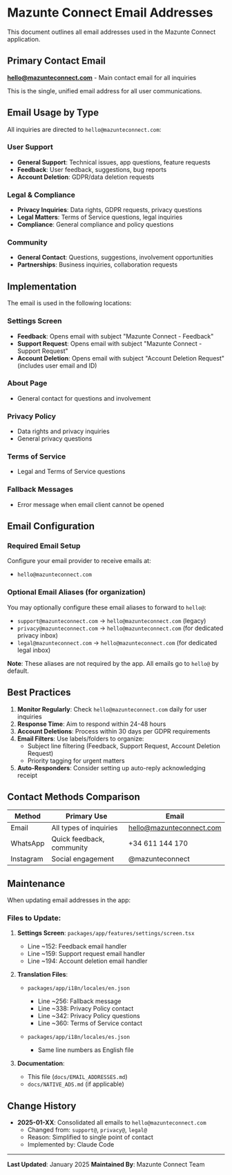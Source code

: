 # Mazunte Connect Email Addresses

This document outlines all email addresses used in the Mazunte Connect application.

## Primary Contact Email

**hello@mazunteconnect.com** - Main contact email for all inquiries

This is the single, unified email address for all user communications.

## Email Usage by Type

All inquiries are directed to `hello@mazunteconnect.com`:

### User Support
- **General Support**: Technical issues, app questions, feature requests
- **Feedback**: User feedback, suggestions, bug reports
- **Account Deletion**: GDPR/data deletion requests

### Legal & Compliance
- **Privacy Inquiries**: Data rights, GDPR requests, privacy questions
- **Legal Matters**: Terms of Service questions, legal inquiries
- **Compliance**: General compliance and policy questions

### Community
- **General Contact**: Questions, suggestions, involvement opportunities
- **Partnerships**: Business inquiries, collaboration requests

## Implementation

The email is used in the following locations:

### Settings Screen
- **Feedback**: Opens email with subject "Mazunte Connect - Feedback"
- **Support Request**: Opens email with subject "Mazunte Connect - Support Request"
- **Account Deletion**: Opens email with subject "Account Deletion Request" (includes user email and ID)

### About Page
- General contact for questions and involvement

### Privacy Policy
- Data rights and privacy inquiries
- General privacy questions

### Terms of Service
- Legal and Terms of Service questions

### Fallback Messages
- Error message when email client cannot be opened

## Email Configuration

### Required Email Setup

Configure your email provider to receive emails at:
- `hello@mazunteconnect.com`

### Optional Email Aliases (for organization)

You may optionally configure these email aliases to forward to `hello@`:
- `support@mazunteconnect.com` → `hello@mazunteconnect.com` (legacy)
- `privacy@mazunteconnect.com` → `hello@mazunteconnect.com` (for dedicated privacy inbox)
- `legal@mazunteconnect.com` → `hello@mazunteconnect.com` (for dedicated legal inbox)

**Note**: These aliases are not required by the app. All emails go to `hello@` by default.

## Best Practices

1. **Monitor Regularly**: Check `hello@mazunteconnect.com` daily for user inquiries
2. **Response Time**: Aim to respond within 24-48 hours
3. **Account Deletions**: Process within 30 days per GDPR requirements
4. **Email Filters**: Use labels/folders to organize:
   - Subject line filtering (Feedback, Support Request, Account Deletion Request)
   - Priority tagging for urgent matters
5. **Auto-Responders**: Consider setting up auto-reply acknowledging receipt

## Contact Methods Comparison

| Method | Primary Use | Email |
|--------|-------------|-------|
| Email | All types of inquiries | hello@mazunteconnect.com |
| WhatsApp | Quick feedback, community | +34 611 144 170 |
| Instagram | Social engagement | @mazunteconnect |

## Maintenance

When updating email addresses in the app:

### Files to Update:
1. **Settings Screen**: `packages/app/features/settings/screen.tsx`
   - Line ~152: Feedback email handler
   - Line ~159: Support request email handler
   - Line ~194: Account deletion email handler

2. **Translation Files**:
   - `packages/app/i18n/locales/en.json`
     - Line ~256: Fallback message
     - Line ~338: Privacy Policy contact
     - Line ~342: Privacy Policy questions
     - Line ~360: Terms of Service contact

   - `packages/app/i18n/locales/es.json`
     - Same line numbers as English file

3. **Documentation**:
   - This file (`docs/EMAIL_ADDRESSES.md`)
   - `docs/NATIVE_ADS.md` (if applicable)

## Change History

- **2025-01-XX**: Consolidated all emails to `hello@mazunteconnect.com`
  - Changed from: `support@`, `privacy@`, `legal@`
  - Reason: Simplified to single point of contact
  - Implemented by: Claude Code

---

**Last Updated**: January 2025
**Maintained By**: Mazunte Connect Team
